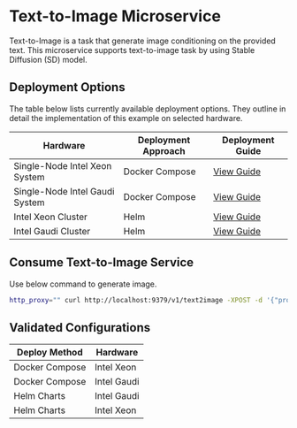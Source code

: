 # Text-to-Image Microservice

Text-to-Image is a task that generate image conditioning on the provided text. This microservice supports text-to-image task by using Stable Diffusion (SD) model.

## Deployment Options
The table below lists currently available deployment options. They outline in detail the implementation of this example on selected hardware.

| Hardware                       | Deployment Approach          | Deployment Guide                                          |
| ------------------------------ | ---------------------------- | --------------------------------------------------------- |
| Single-Node Intel Xeon System  | Docker Compose               | [View Guide](./docker_compose/intel/cpu/xeon/README.md)   |
| Single-Node Intel Gaudi System | Docker Compose               | [View Guide](./docker_compose/intel/hpu/gaudi/README.md)  |
| Intel Xeon Cluster             | Helm                         | [View Guide](./kubernetes/helm/README.md)                 |
| Intel Gaudi Cluster            | Helm                         | [View Guide](./kubernetes/helm/README.md)                 |

## Consume Text-to-Image Service

Use below command to generate image.

```bash
http_proxy="" curl http://localhost:9379/v1/text2image -XPOST -d '{"prompt":"An astronaut riding a green horse", "num_images_per_prompt":1}' -H 'Content-Type: application/json'
```

## Validated Configurations

| **Deploy Method** | **Hardware** |
| ----------------- | ------------ |
| Docker Compose    | Intel Xeon   |
| Docker Compose    | Intel Gaudi  |
| Helm Charts       | Intel Gaudi  |
| Helm Charts       | Intel Xeon   |
